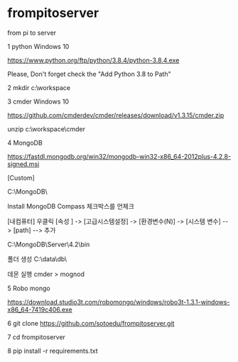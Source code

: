 # frompitoserver
from pi to server


1  python Windows 10

https://www.python.org/ftp/python/3.8.4/python-3.8.4.exe

Please, Don't forget check the "Add Python 3.8 to Path"

2 mkdir c:\workspace

3 cmder Windows 10

https://github.com/cmderdev/cmder/releases/download/v1.3.15/cmder.zip

unzip c:\workspace\cmder

4 MongoDB

https://fastdl.mongodb.org/win32/mongodb-win32-x86_64-2012plus-4.2.8-signed.msi

[Custom] 

C:\MongoDB\

Install MongoDB Compass 체크박스를 언체크

[내컴퓨터] 우클릭 [속성 ] -> [고급시스템설정] -> [환경변수(N)] -> [시스템 변수] --> [path] --> 추가

C:\MongoDB\Server\4.2\bin 

폴더 생성
C:\data\db\

데몬 실행
cmder > mognod 

5 Robo mongo

https://download.studio3t.com/robomongo/windows/robo3t-1.3.1-windows-x86_64-7419c406.exe

6 git clone https://github.com/sotoedu/frompitoserver.git

7 cd frompitoserver 

8 pip install -r requirements.txt



